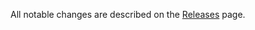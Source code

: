 All notable changes are described on the [Releases](https://github.com/erikras/redux-form/releases) page.
